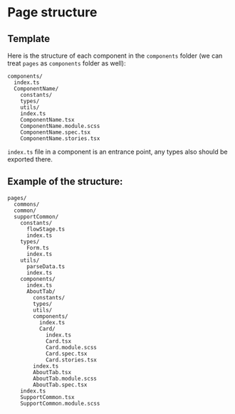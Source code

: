 # Page structure

## Template
Here is the structure of each component in the `components` folder (we can treat `pages` as `components` folder as well):
```
components/
  index.ts
  ComponentName/
    constants/
    types/
    utils/
    index.ts
    ComponentName.tsx
    ComponentName.module.scss
    ComponentName.spec.tsx
    ComponentName.stories.tsx
```
`index.ts` file in a component is an entrance point, any types also should be exported there.

## Example of the structure:
```
pages/
  commons/
  common/
  supportCommon/
    constants/
      flowStage.ts
      index.ts
    types/
      Form.ts
      index.ts
    utils/
      parseData.ts
      index.ts
    components/
      index.ts
      AboutTab/
        constants/
        types/
        utils/
        components/
          index.ts
          Card/
            index.ts
            Card.tsx
            Card.module.scss
            Card.spec.tsx
            Card.stories.tsx
        index.ts
        AboutTab.tsx
        AboutTab.module.scss
        AboutTab.spec.tsx
    index.ts
    SupportCommon.tsx
    SupportCommon.module.scss
```
